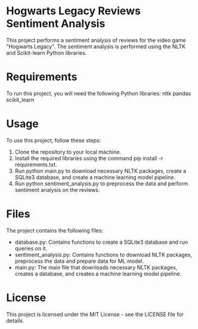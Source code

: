 # Hogwarts Legacy Reviews Sentiment Analysis
This project performs a sentiment analysis of reviews for the video game "Hogwarts Legacy". The sentiment analysis is performed using the NLTK and Scikit-learn Python libraries.

# Requirements
To run this project, you will need the following Python libraries:
nltk
pandas
scikit_learn

# Usage
To use this project, follow these steps:

1. Clone the repository to your local machine.
2. Install the required libraries using the command pip install -r requirements.txt.
3. Run python main.py to download necessary NLTK packages, create a SQLite3 database, and create a machine learning model pipeline.
4. Run python sentiment_analysis.py to preprocess the data and perform sentiment analysis on the reviews.

# Files
The project contains the following files:

* database.py: Contains functions to create a SQLite3 database and run queries on it.
* sentiment_analysis.py: Contains functions to download NLTK packages, preprocess the data and prepare data for ML model.
* main.py: The main file that downloads necessary NLTK packages, creates a database, and creates a machine learning model pipeline.

# License
This project is licensed under the MIT License - see the LICENSE file for details.